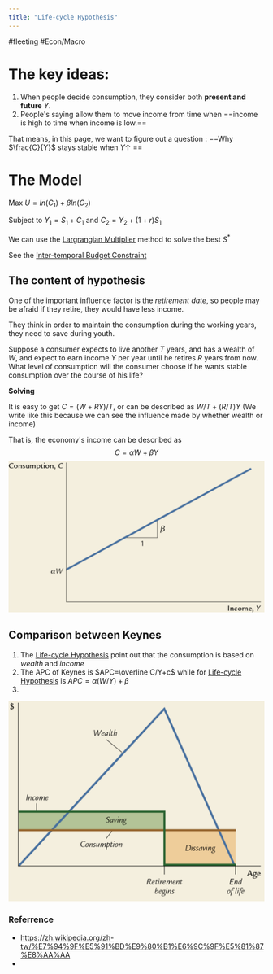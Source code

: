 ```yaml
---
title: "Life-cycle Hypothesis"
---
```


#fleeting #Econ/Macro 

# The key ideas:

1. When people decide consumption, they consider both **present and future** $Y$.
2. People's saying allow them to move income from time when ==income is high to time when income is low.==

That means, in this page, we want to figure out a question : ==Why $\frac{C}{Y}$ stays stable when $Y \uparrow$ ==

# The Model

Max $U = ln (C_1)+\beta ln (C_2)$

Subject to $Y_1 = S_1+C_1$ and $C_2 = Y_2+(1+r)S_1$

We can use the [Largrangian Multiplier](Largrangian%20Multiplier.md) method to solve the best $S^{* }$

See the [Inter-temporal Budget Constraint](Inter-temporal%20Budget%20Constraint.md)

## The content of hypothesis

One of the important influence factor is the *retirement date*, so people may be afraid if they retire, they would have less income.

They think in order to maintain the consumption during the working years, they need to save during youth.

Suppose a consumer expects to live another $T$ years, and has a wealth of $W$, and expect to earn income $Y$ per year until he retires $R$ years from now. What level of consumption will the consumer choose if he wants stable consumption over the course of his life?

**Solving**

It is easy to get $C=(W+RY)/T$, or can be described as $W/T+(R/T)Y$ (We write like this because we can see the influence made by whether wealth or income)

That is, the economy's income can be described as 
$$
C=\alpha W+\beta Y
$$
![](截屏2023-04-03%2014.59.06.png)

## Comparison between Keynes

1. The [Life-cycle Hypothesis](Life-cycle%20Hypothesis.md) point out that the consumption is based on *wealth* and *income*
2. The APC of Keynes is $APC=\overline C/Y+c$ while for [Life-cycle Hypothesis](Life-cycle%20Hypothesis.md) is $APC=\alpha (W/Y)+\beta$
3. 
![](截屏2023-04-03%2015.05.01.png)

### Referrence

- https://zh.wikipedia.org/zh-tw/%E7%94%9F%E5%91%BD%E9%80%B1%E6%9C%9F%E5%81%87%E8%AA%AA
- 